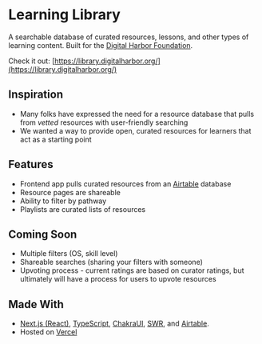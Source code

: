 # Learning Library

A searchable database of curated resources, lessons, and other types of learning content. Built for the [Digital Harbor Foundation](https://www.digitalharbor.org/).

Check it out: [https://library.digitalharbor.org/](https://library.digitalharbor.org/)

## Inspiration

- Many folks have expressed the need for a resource database that pulls from _vetted_ resources with user-friendly searching
- We wanted a way to provide open, curated resources for learners that act as a starting point

## Features

- Frontend app pulls curated resources from an [Airtable](https://airtable.com/) database
- Resource pages are shareable
- Ability to filter by pathway
- Playlists are curated lists of resources

## Coming Soon

- Multiple filters (OS, skill level)
- Shareable searches (sharing your filters with someone)
- Upvoting process - current ratings are based on curator ratings, but ultimately will have a process for users to upvote resources

## Made With

- [Next.js (React)](https://nextjs.org/), [TypeScript](https://www.typescriptlang.org/), [ChakraUI](https://chakra-ui.com/), [SWR](https://swr.now.sh/), and [Airtable](https://airtable.com/).
- Hosted on [Vercel](https://vercel.com/)
